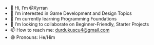 - 👋 Hi, I’m @Xyrran
- 👀 I’m interested in Game Development and Design Topics
- 🌱 I’m currently learning Programming Foundations
- 💞️ I’m looking to collaborate on Beginner-Friendly, Starter Projects
- 📫 How to reach me: durdukuscu4@gmail.com
- 😄 Pronouns: He/Him

<!---
Xyrran/Xyrran is a ✨ special ✨ repository because its `README.md` (this file) appears on your GitHub profile.
You can click the Preview link to take a look at your changes.
--->
